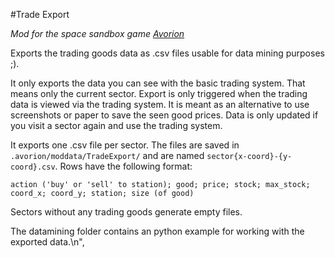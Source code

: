 #Trade Export

*Mod for the space sandbox game [Avorion](http://www.avorion.net)*

Exports the trading goods data as .csv files usable for data mining purposes ;). 

It only exports the data you can see with the basic trading system. 
That means only the current sector. Export is only triggered when the trading data is 
viewed via the trading system. It is meant as an alternative to use screenshots or 
paper to save the seen good prices. Data is only updated if you visit a sector 
again and use the trading system. 

It exports one .csv file per sector. The files are saved in `.avorion/moddata/TradeExport/` and 
are named `sector{x-coord}-{y-coord}.csv`. Rows have the following format: 

```
action ('buy' or 'sell' to station); good; price; stock; max_stock; coord_x; coord_y; station; size (of good) 
```
Sectors without any trading goods generate empty files. 

The datamining folder contains an python example for working with the exported data.\n",
